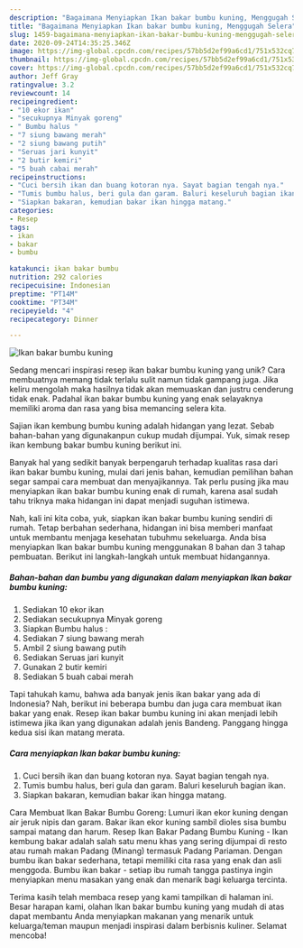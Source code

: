 ```yaml
---
description: "Bagaimana Menyiapkan Ikan bakar bumbu kuning, Menggugah Selera"
title: "Bagaimana Menyiapkan Ikan bakar bumbu kuning, Menggugah Selera"
slug: 1459-bagaimana-menyiapkan-ikan-bakar-bumbu-kuning-menggugah-selera
date: 2020-09-24T14:35:25.346Z
image: https://img-global.cpcdn.com/recipes/57bb5d2ef99a6cd1/751x532cq70/ikan-bakar-bumbu-kuning-foto-resep-utama.jpg
thumbnail: https://img-global.cpcdn.com/recipes/57bb5d2ef99a6cd1/751x532cq70/ikan-bakar-bumbu-kuning-foto-resep-utama.jpg
cover: https://img-global.cpcdn.com/recipes/57bb5d2ef99a6cd1/751x532cq70/ikan-bakar-bumbu-kuning-foto-resep-utama.jpg
author: Jeff Gray
ratingvalue: 3.2
reviewcount: 14
recipeingredient:
- "10 ekor ikan"
- "secukupnya Minyak goreng"
- " Bumbu halus "
- "7 siung bawang merah"
- "2 siung bawang putih"
- "Seruas jari kunyit"
- "2 butir kemiri"
- "5 buah cabai merah"
recipeinstructions:
- "Cuci bersih ikan dan buang kotoran nya. Sayat bagian tengah nya."
- "Tumis bumbu halus, beri gula dan garam. Baluri keseluruh bagian ikan."
- "Siapkan bakaran, kemudian bakar ikan hingga matang."
categories:
- Resep
tags:
- ikan
- bakar
- bumbu

katakunci: ikan bakar bumbu 
nutrition: 292 calories
recipecuisine: Indonesian
preptime: "PT14M"
cooktime: "PT34M"
recipeyield: "4"
recipecategory: Dinner

---
```



![Ikan bakar bumbu kuning](https://img-global.cpcdn.com/recipes/57bb5d2ef99a6cd1/751x532cq70/ikan-bakar-bumbu-kuning-foto-resep-utama.jpg)

Sedang mencari inspirasi resep ikan bakar bumbu kuning yang unik? Cara membuatnya memang tidak terlalu sulit namun tidak gampang juga. Jika keliru mengolah maka hasilnya tidak akan memuaskan dan justru cenderung tidak enak. Padahal ikan bakar bumbu kuning yang enak selayaknya memiliki aroma dan rasa yang bisa memancing selera kita.

Sajian ikan kembung bumbu kuning adalah hidangan yang lezat. Sebab bahan-bahan yang digunakanpun cukup mudah dijumpai. Yuk, simak resep ikan kembung bakar bumbu kuning berikut ini.

Banyak hal yang sedikit banyak berpengaruh terhadap kualitas rasa dari ikan bakar bumbu kuning, mulai dari jenis bahan, kemudian pemilihan bahan segar sampai cara membuat dan menyajikannya. Tak perlu pusing jika mau menyiapkan ikan bakar bumbu kuning enak di rumah, karena asal sudah tahu triknya maka hidangan ini dapat menjadi suguhan istimewa.


Nah, kali ini kita coba, yuk, siapkan ikan bakar bumbu kuning sendiri di rumah. Tetap berbahan sederhana, hidangan ini bisa memberi manfaat untuk membantu menjaga kesehatan tubuhmu sekeluarga. Anda bisa menyiapkan Ikan bakar bumbu kuning menggunakan 8 bahan dan 3 tahap pembuatan. Berikut ini langkah-langkah untuk membuat hidangannya.

<!--inarticleads1-->

##### Bahan-bahan dan bumbu yang digunakan dalam menyiapkan Ikan bakar bumbu kuning:

1. Sediakan 10 ekor ikan
1. Sediakan secukupnya Minyak goreng
1. Siapkan  Bumbu halus :
1. Sediakan 7 siung bawang merah
1. Ambil 2 siung bawang putih
1. Sediakan Seruas jari kunyit
1. Gunakan 2 butir kemiri
1. Sediakan 5 buah cabai merah


Tapi tahukah kamu, bahwa ada banyak jenis ikan bakar yang ada di Indonesia? Nah, berikut ini beberapa bumbu dan juga cara membuat ikan bakar yang enak. Resep ikan bakar bumbu kuning ini akan menjadi lebih istimewa jika ikan yang digunakan adalah jenis Bandeng. Panggang hingga kedua sisi ikan matang merata. 

<!--inarticleads2-->

##### Cara menyiapkan Ikan bakar bumbu kuning:

1. Cuci bersih ikan dan buang kotoran nya. Sayat bagian tengah nya.
1. Tumis bumbu halus, beri gula dan garam. Baluri keseluruh bagian ikan.
1. Siapkan bakaran, kemudian bakar ikan hingga matang.


Cara Membuat Ikan Bakar Bumbu Goreng: Lumuri ikan ekor kuning dengan air jeruk nipis dan garam. Bakar ikan ekor kuning sambil dioles sisa bumbu sampai matang dan harum. Resep Ikan Bakar Padang Bumbu Kuning - Ikan kembung bakar adalah salah satu menu khas yang sering dijumpai di resto atau rumah makan Padang (Minang) termasuk Padang Pariaman. Dengan bumbu ikan bakar sederhana, tetapi memiliki cita rasa yang enak dan asli menggoda. Bumbu ikan bakar - setiap ibu rumah tangga pastinya ingin menyiapkan menu masakan yang enak dan menarik bagi keluarga tercinta. 

Terima kasih telah membaca resep yang kami tampilkan di halaman ini. Besar harapan kami, olahan Ikan bakar bumbu kuning yang mudah di atas dapat membantu Anda menyiapkan makanan yang menarik untuk keluarga/teman maupun menjadi inspirasi dalam berbisnis kuliner. Selamat mencoba!
